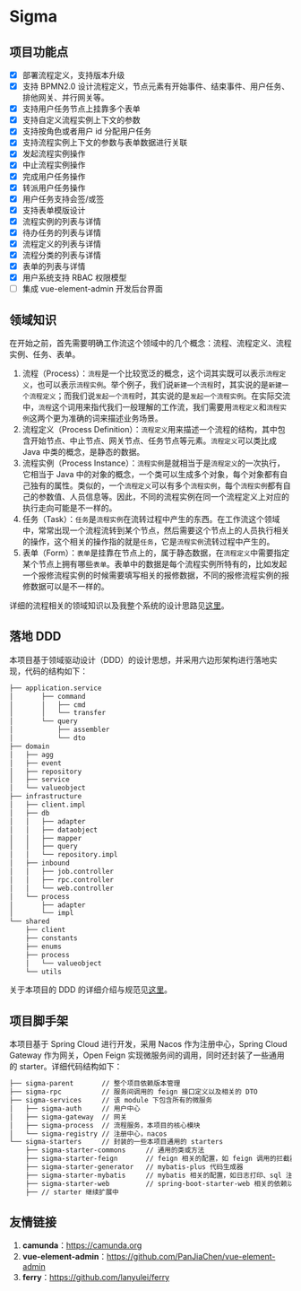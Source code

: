 <p align="center"><h1>Sigma</h1></p>

## 项目功能点

- [x] 部署流程定义，支持版本升级
- [x] 支持 BPMN2.0 设计流程定义，节点元素有开始事件、结束事件、用户任务、排他网关、并行网关等。
- [x] 支持用户任务节点上挂靠多个表单
- [x] 支持自定义流程实例上下文的参数
- [x] 支持按角色或者用户 id 分配用户任务
- [x] 支持流程实例上下文的参数与表单数据进行关联
- [x] 发起流程实例操作
- [x] 中止流程实例操作
- [x] 完成用户任务操作
- [x] 转派用户任务操作
- [x] 用户任务支持会签/或签
- [x] 支持表单模版设计
- [x] 流程实例的列表与详情
- [x] 待办任务的列表与详情
- [x] 流程定义的列表与详情
- [x] 流程分类的列表与详情
- [x] 表单的列表与详情
- [x] 用户系统支持 RBAC 权限模型
- [ ] 集成 vue-element-admin 开发后台界面

## 领域知识

在开始之前，首先需要明确工作流这个领域中的几个概念：流程、流程定义、流程实例、任务、表单。

1. 流程（Process）：`流程`是一个比较宽泛的概念，这个词其实既可以表示`流程定义`，也可以表示`流程实例`。举个例子，我们说`新建一个流程`时，其实说的是`新建一个流程定义`；而我们说`发起一个流程`时，其实说的是`发起一个流程实例`。在实际交流中，`流程`这个词用来指代我们一般理解的工作流，我们需要用`流程定义`和`流程实例`这两个更为准确的词来描述业务场景。
2. 流程定义（Process Definition）：`流程定义`用来描述一个流程的结构，其中包含开始节点、中止节点、网关节点、任务节点等元素。`流程定义`可以类比成 Java 中类的概念，是静态的数据。
3. 流程实例（Process Instance）：`流程实例`是就相当于是`流程定义`的一次执行，它相当于 Java 中的对象的概念，一个类可以生成多个对象，每个对象都有自己独有的属性。类似的，一个`流程定义`可以有多个`流程实例`，每个`流程实例`都有自己的参数值、人员信息等。因此，不同的流程实例在同一个流程定义上对应的执行走向可能是不一样的。
4. 任务（Task）：`任务`是`流程实例`在流转过程中产生的东西。在工作流这个领域中，常常出现一个流程流转到某个节点，然后需要这个节点上的人员执行相关的操作，这个相关的操作指的就是`任务`，它是`流程实例`流转过程中产生的。
5. 表单（Form）：`表单`是挂靠在节点上的，属于静态数据，在`流程定义`中需要指定某个节点上拥有哪些`表单`。表单中的数据是每个流程实例所特有的，比如发起一个报修流程实例的时候需要填写相关的报修数据，不同的报修流程实例的报修数据可以是不一样的。

详细的流程相关的领域知识以及我整个系统的设计思路见[这里](./docs/domain-knowledge-and-design-ideas.md)。

## 落地 DDD

本项目基于领域驱动设计（DDD）的设计思想，并采用六边形架构进行落地实现，代码的结构如下：

```latex
├── application.service
│       ├── command
│       │   ├── cmd
│       │   └── transfer
│       └── query
│           ├── assembler
│           └── dto
├── domain
│   ├── agg
│   ├── event
│   ├── repository
│   ├── service
│   └── valueobject
├── infrastructure
│   ├── client.impl
│   ├── db
│   │   ├── adapter
│   │   ├── dataobject
│   │   ├── mapper
│   │   ├── query
│   │   └── repository.impl
│   ├── inbound
│   │   ├── job.controller
│   │   ├── rpc.controller
│   │   └── web.controller
│   └── process
│       ├── adapter
│       └── impl
└── shared
    ├── client
    ├── constants
    ├── enums
    ├── process
    │   └── valueobject
    └── utils
```

关于本项目的 DDD 的详细介绍与规范见[这里](./docs/ddd-for-this-project.md)。

## 项目脚手架

本项目基于 Spring Cloud 进行开发，采用 Nacos 作为注册中心，Spring Cloud Gateway 作为网关，Open Feign 实现微服务间的调用，同时还封装了一些通用的 starter。详细代码结构如下：

```latex
├── sigma-parent       // 整个项目依赖版本管理 
├── sigma-rpc		   // 服务间调用的 feign 接口定义以及相关的 DTO
├── sigma-services     // 该 module 下包含所有的微服务
│   ├── sigma-auth     // 用户中心
│   ├── sigma-gateway  // 网关
│   ├── sigma-process  // 流程服务，本项目的核心模块
│   └── sigma-registry // 注册中心，nacos
└── sigma-starters     // 封装的一些本项目通用的 starters
    ├── sigma-starter-commons     // 通用的类或方法
    ├── sigma-starter-feign	      // feign 相关的配置，如 feign 调用的拦截器
    ├── sigma-starter-generator   // mybatis-plus 代码生成器
    ├── sigma-starter-mybatis     // mybatis 相关的配置，如日志打印、sql 注入等
    ├── sigma-starter-web         // spring-boot-starter-web 相关的依赖以及一些拦截器、过滤器等
    ├── // starter 继续扩展中
```

## 友情链接

1. **camunda**：https://camunda.org
2. **vue-element-admin**：https://github.com/PanJiaChen/vue-element-admin
3. **ferry**：https://github.com/lanyulei/ferry
